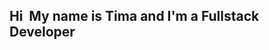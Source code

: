 <h2 align="left">Hi 
<img src="https://user-images.githubusercontent.com/18350557/176309783-0785949b-9127-417c-8b55-ab5a4333674e.gif" alt="" style="max-width: 100%; display: inline-block;" data-target="animated-image.originalImage"> 
My name is <strong>Tima</strong> and I'm a <strong>Fullstack Developer</strong></h2>
